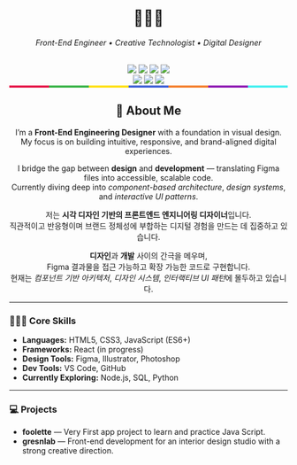 <h1 align="center">🧑🏻‍💻</h1>
<p align="center"><i>Front-End Engineer • Creative Technologist • Digital Designer</i></p>

<div align="center">

  <!-- Skill Badges -->
  <br/>

  <img src="https://img.shields.io/badge/Code-JavaScript-yellow?logo=javascript&logoColor=black"/>
  <img src="https://img.shields.io/badge/Markup-HTML5-E34F26?logo=html5&logoColor=white"/>
  <img src="https://img.shields.io/badge/Style-CSS3-1572B6?logo=css3&logoColor=white"/>
  <img src="https://img.shields.io/badge/Tools-VS%20Code-007ACC?logo=visualstudiocode&logoColor=white"/>

  <br/>

  <!-- Learning Badges -->
  <img src="https://img.shields.io/badge/Learning-React-61DAFB?logo=react&logoColor=black"/>
  <img src="https://img.shields.io/badge/Learning-Python-3776AB?logo=python&logoColor=white"/>
  <img src="https://img.shields.io/badge/Learning-Node.js-339933?logo=nodedotjs&logoColor=white"/>


<div style="height: 4px; width: 100%; display: flex;">
  <div style="flex: 1; background-color: #e6194b;"></div>
  <div style="flex: 1; background-color: #3cb44b;"></div>
  <div style="flex: 1; background-color: #ffe119;"></div>
  <div style="flex: 1; background-color: #4363d8;"></div>
  <div style="flex: 1; background-color: #f58231;"></div>
  <div style="flex: 1; background-color: #911eb4;"></div>
  <div style="flex: 1; background-color: #46f0f0;"></div>
</div>

</div>
<h2 align="center">👤 About Me</h2>

<p align="center">
  I’m a <strong>Front-End Engineering Designer</strong> with a foundation in visual design.<br>
  My focus is on building intuitive, responsive, and brand-aligned digital experiences.
</p>

<p align="center">
  I bridge the gap between <strong>design</strong> and <strong>development</strong> — translating Figma files into accessible, scalable code.<br>
  Currently diving deep into <em>component-based architecture</em>, <em>design systems</em>, and <em>interactive UI patterns</em>.
</p>

<p align="center">
  저는 <strong>시각 디자인 기반의 프론트엔드 엔지니어링 디자이너</strong>입니다.<br>
  직관적이고 반응형이며 브랜드 정체성에 부합하는 디지털 경험을 만드는 데 집중하고 있습니다.
</p>

<p align="center">
  <strong>디자인</strong>과 <strong>개발</strong> 사이의 간극을 메우며,<br>
  Figma 결과물을 접근 가능하고 확장 가능한 코드로 구현합니다.<br>
  현재는 <em>컴포넌트 기반 아키텍처</em>, <em>디자인 시스템</em>, <em>인터랙티브 UI 패턴</em>에 몰두하고 있습니다.
</p>

<hr>

<h3>🧑🏻‍💻 Core Skills</h3>

<ul>
  <li><strong>Languages:</strong> HTML5, CSS3, JavaScript (ES6+)</li>
  <li><strong>Frameworks:</strong> React (in progress)</li>
  <li><strong>Design Tools:</strong> Figma, Illustrator, Photoshop</li>
  <li><strong>Dev Tools:</strong> VS Code, GitHub </li>
  <li><strong>Currently Exploring:</strong> Node.js, SQL, Python</li>
</ul>

<hr>

<h3>💻 Projects</h3>

<ul>
  <li><strong>foolette</strong> — Very First app project to learn and practice Java Script.</li>
  <li><strong>gresnlab</strong> — Front-end development for an interior design studio with a strong creative direction.</li>
</ul>
